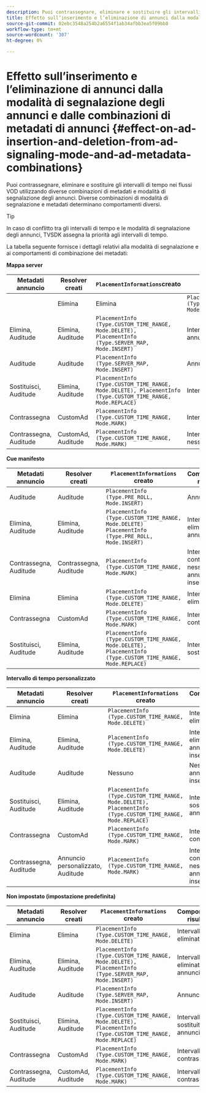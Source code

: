 ```yaml
---
description: Puoi contrassegnare, eliminare e sostituire gli intervalli di tempo nei flussi VOD utilizzando diverse combinazioni di metadati e modalità di segnalazione degli annunci. Diverse combinazioni di modalità di segnalazione e metadati determinano comportamenti diversi.
title: Effetto sull’inserimento e l’eliminazione di annunci dalla modalità di segnalazione degli annunci e dalle combinazioni di metadati di annunci
source-git-commit: 02ebc3548a254b2a6554f1ab34afbb3ea5f09bb8
workflow-type: tm+mt
source-wordcount: '307'
ht-degree: 0%

---
```


# Effetto sull’inserimento e l’eliminazione di annunci dalla modalità di segnalazione degli annunci e dalle combinazioni di metadati di annunci {#effect-on-ad-insertion-and-deletion-from-ad-signaling-mode-and-ad-metadata-combinations}

Puoi contrassegnare, eliminare e sostituire gli intervalli di tempo nei flussi VOD utilizzando diverse combinazioni di metadati e modalità di segnalazione degli annunci. Diverse combinazioni di modalità di segnalazione e metadati determinano comportamenti diversi.

>[!TIP]
>
>In caso di conflitto tra gli intervalli di tempo e le modalità di segnalazione degli annunci, TVSDK assegna la priorità agli intervalli di tempo.

La tabella seguente fornisce i dettagli relativi alla modalità di segnalazione e ai comportamenti di combinazione dei metadati:

**Mappa server**

| **Metadati annuncio** | **Resolver creati** | **`PlacementInformations`creato** | **Comportamento risultante** |
|--- |--- |--- |--- |
|  | Elimina | Elimina | `PlacementInfo (Type.CUSTOM_TIME_RANGE, Mode.DELETE)` | Intervalli eliminati |
| Elimina, Auditude | Elimina, Auditude | `PlacementInfo (Type.CUSTOM_TIME_RANGE, Mode.DELETE),` <br>`PlacementInfo (Type.SERVER_MAP, Mode.INSERT)` | Intervalli eliminati, annunci inseriti |
| Auditude | Auditude | `PlacementInfo (Type.SERVER_MAP, Mode.INSERT)` | Annunci inseriti |
| Sostituisci, Auditude | Elimina, Auditude | `PlacementInfo (Type.CUSTOM_TIME_RANGE, Mode.DELETE), PlacementInfo (Type.CUSTOM_TIME_RANGE, Mode.REPLACE)` | Intervalli sostituiti |
| Contrassegna | CustomAd | `PlacementInfo (Type.CUSTOM_TIME_RANGE, Mode.MARK)` | Intervalli contrassegnati |
| Contrassegna, Auditude | CustomAd, Auditude | `PlacementInfo (Type.CUSTOM_TIME_RANGE, Mode.MARK)` | Intervalli contrassegnati, nessun annuncio inserito |

**Cue manifesto**

| Metadati annuncio | Resolver creati | `PlacementInformations` creato | Comportamento risultante |
|--- |--- |--- |--- |
| Auditude | Auditude | `PlacementInfo (Type.PRE_ROLL, Mode.INSERT)` | Annunci inseriti |
| Elimina, Auditude | Elimina, Auditude | `PlacementInfo (Type.CUSTOM_TIME_RANGE, Mode.DELETE)`<br>`PlacementInfo (Type.PRE_ROLL, Mode.INSERT)` | Intervalli eliminati, annunci inseriti |
| Contrassegna, Auditude | Contrassegna, Auditude | `PlacementInfo (Type.CUSTOM_TIME_RANGE, Mode.MARK)` | Intervalli contrassegnati, nessun annuncio inserito |
| Elimina | Elimina | `PlacementInfo (Type.CUSTOM_TIME_RANGE, Mode.DELETE)` | Intervalli eliminati |
| Contrassegna | CustomAd | `PlacementInfo (Type.CUSTOM_TIME_RANGE, Mode.MARK)` | Intervalli contrassegnati |
| Sostituisci, Auditude | Elimina, Auditude | `PlacementInfo (Type.CUSTOM_TIME_RANGE, Mode.DELETE), PlacementInfo (Type.CUSTOM_TIME_RANGE, Mode.REPLACE)` | Intervalli sostituiti |

**Intervallo di tempo personalizzato**

| Metadati annuncio | Resolver creati | `PlacementInformations` creato | Comportamento risultante |
|--- |--- |--- |--- |
| Elimina | Elimina | `PlacementInfo (Type.CUSTOM_TIME_RANGE, Mode.DELETE)` | Intervalli eliminati |
| Elimina, Auditude | Elimina, Auditude | `PlacementInfo (Type.CUSTOM_TIME_RANGE, Mode.DELETE)` | Intervalli eliminati, nessun annuncio inserito |
| Auditude | Auditude | Nessuno | Nessun annuncio inserito |
| Sostituisci, Auditude | Elimina, Auditude | `PlacementInfo (Type.CUSTOM_TIME_RANGE, Mode.DELETE), PlacementInfo (Type.CUSTOM_TIME_RANGE, Mode.REPLACE)` | Intervalli sostituiti con annunci |
| Contrassegna | CustomAd | `PlacementInfo (Type.CUSTOM_TIME_RANGE, Mode.MARK)` | Intervalli contrassegnati |
| Contrassegna, Auditude | Annuncio personalizzato, Auditude | `PlacementInfo (Type.CUSTOM_TIME_RANGE, Mode.MARK)` | Intervalli contrassegnati, nessun annuncio inserito |

**Non impostato (impostazione predefinita)**

| Metadati annuncio | Resolver creati | `PlacementInformations` creato | Comportamento risultante |
|--- |--- |--- |--- |
| Elimina | Elimina | `PlacementInfo (Type.CUSTOM_TIME_RANGE, Mode.DELETE)` | Intervalli eliminati |
| Elimina, Auditude | Elimina, Auditude | `PlacementInfo (Type.CUSTOM_TIME_RANGE, Mode.DELETE), PlacementInfo (Type.SERVER_MAP, Mode.INSERT)` | Intervalli eliminati, annunci inseriti |
| Auditude | Auditude | `PlacementInfo (Type.SERVER_MAP, Mode.INSERT)` | Annunci inseriti |
| Sostituisci, Auditude | Elimina, Auditude | `PlacementInfo (Type.CUSTOM_TIME_RANGE, Mode.DELETE), PlacementInfo (Type.CUSTOM_TIME_RANGE, Mode.REPLACE)` | Intervalli sostituiti con annunci |
| Contrassegna | CustomAd | `PlacementInfo (Type.CUSTOM_TIME_RANGE, Mode.MARK)` | Intervalli contrassegnati |
| Contrassegna, Auditude | CustomAd, Auditude | `PlacementInfo (Type.CUSTOM_TIME_RANGE, Mode.MARK)` | Intervalli contrassegnati |
